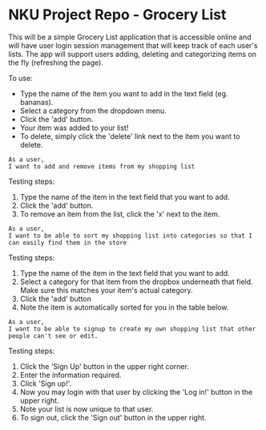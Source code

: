 
# NKU Project Repo - Grocery List

This will be a simple Grocery List application that is accessible online and will have user login session management that will keep track of each user's lists. The app will support users adding, deleting and categorizing items on the fly (refreshing the page). 

To use:

* Type the name of the item you want to add in the text field (eg. bananas).
* Select a category from the dropdown menu.
* Click the 'add' button.
* Your item was added to your list! 
* To delete, simply click the 'delete' link next to the item you want to delete.


```
As a user,
I want to add and remove items from my shopping list
```

Testing steps:

1. Type the name of the item in the text field that you want to add.
2. Click the 'add' button.
3. To remove an item from the list, click the 'x' next to the item.

```
As a user,
I want to be able to sort my shopping list into categories so that I can easily find them in the store
```

Testing steps:

1. Type the name of the item in the text field that you want to add.
2. Select a category for that item from the dropbox underneath that field. Make sure this matches your item's actual category.
3. Click the 'add' button
4. Note the item is automatically sorted for you in the table below.

```
As a user,
I want to be able to signup to create my own shopping list that other people can't see or edit.
```

Testing steps:

1. Click the 'Sign Up' button in the upper right corner.
2. Enter the information required.
3. Click 'Sign up!'.
4. Now you may login with that user by clicking the 'Log in!' button in the upper right.
5. Note your list is now unique to that user.
6. To sign out, click the 'Sign out' button in the upper right.